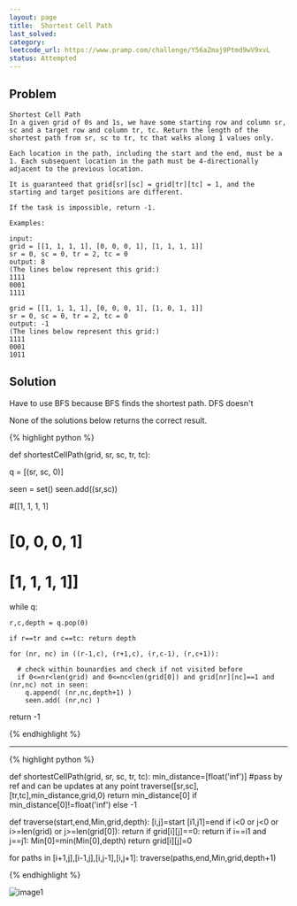 ```yaml
---
layout: page
title:  Shortest Cell Path
last_solved: 
category: 
leetcode_url: https://www.pramp.com/challenge/Y56aZmaj9Ptmd9wV9xvL
status: Attempted
---
```


Problem
-------

```
Shortest Cell Path
In a given grid of 0s and 1s, we have some starting row and column sr, sc and a target row and column tr, tc. Return the length of the shortest path from sr, sc to tr, tc that walks along 1 values only.

Each location in the path, including the start and the end, must be a 1. Each subsequent location in the path must be 4-directionally adjacent to the previous location.

It is guaranteed that grid[sr][sc] = grid[tr][tc] = 1, and the starting and target positions are different.

If the task is impossible, return -1.

Examples:

input:
grid = [[1, 1, 1, 1], [0, 0, 0, 1], [1, 1, 1, 1]]
sr = 0, sc = 0, tr = 2, tc = 0
output: 8
(The lines below represent this grid:)
1111
0001
1111

grid = [[1, 1, 1, 1], [0, 0, 0, 1], [1, 0, 1, 1]]
sr = 0, sc = 0, tr = 2, tc = 0
output: -1
(The lines below represent this grid:)
1111
0001
1011

```

Solution
----------



Have to use BFS because BFS finds the shortest path. DFS doesn't

None of the solutions below returns the correct result.

{% highlight python %}

def shortestCellPath(grid, sr, sc, tr, tc):

  q = [(sr, sc, 0)]
  
  seen = set()
  seen.add((sr,sc))
  
  
  #[[1, 1, 1, 1]
  # [0, 0, 0, 1]
  # [1, 1, 1, 1]]
  
  while q:
    
    r,c,depth = q.pop(0)
    
    if r==tr and c==tc: return depth
    
    for (nr, nc) in ((r-1,c), (r+1,c), (r,c-1), (r,c+1)):
      
      # check within bounardies and check if not visited before
      if 0<=nr<len(grid) and 0<=nc<len(grid[0]) and grid[nr][nc]==1 and (nr,nc) not in seen:
        q.append( (nr,nc,depth+1) )
        seen.add( (nr,nc) )
  
  return -1

{% endhighlight %}


___________

{% highlight python %}

def shortestCellPath(grid, sr, sc, tr, tc):
  min_distance=[float('inf')] #pass by ref and can be updates at any point
  traverse([sr,sc],[tr,tc],min_distance,grid,0)
  return min_distance[0] if min_distance[0]!=float('inf') else -1

def traverse(start,end,Min,grid,depth):
  [i,j]=start
  [i1,j1]=end
  if i<0 or j<0 or i>=len(grid) or j>=len(grid[0]):
    return
  if grid[i][j]==0:
    return
  if i==i1 and j==j1:
    Min[0]=min(Min[0],depth)
    return
  grid[i][j]=0
  
  for  paths in [i+1,j],[i-1,j],[i,j-1],[i,j+1]:
    traverse(paths,end,Min,grid,depth+1)

{% endhighlight %}

![image1]()